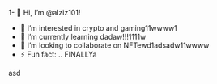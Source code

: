 1- 👋 Hi, I’m @alziz101!
- 👀 I’m interested in crypto and gaming11wwww1
- 🌱 I’m currently learning dadaw!!!1111w
- 💞️ I’m looking to collaborate on NFTewd1adsadw11wwww
- ⚡ Fun fact: .. FINALLYa
<!---aaaad1
alziz101/alziz101 is a ✨ special ✨ repository be1cause aits `README.md` (this file) appears on your GitHub profile.
You can click the Preview link to take a look at your changes.!1
--->asd
